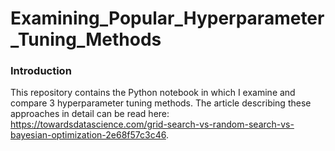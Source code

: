 # Examining_Popular_Hyperparameter_Tuning_Methods

### Introduction
This repository contains the Python notebook in which I examine and compare 3 hyperparameter tuning methods. The article describing these approaches in detail can be read here: https://towardsdatascience.com/grid-search-vs-random-search-vs-bayesian-optimization-2e68f57c3c46.
